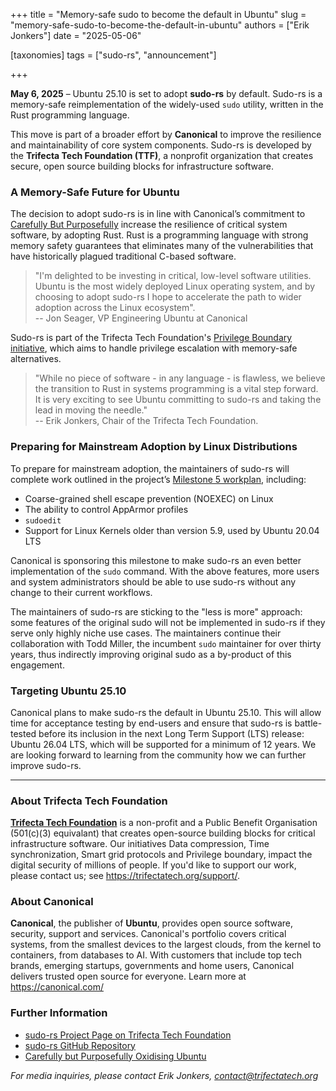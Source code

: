 +++
title = "Memory-safe sudo to become the default in Ubuntu"
slug = "memory-safe-sudo-to-become-the-default-in-ubuntu"
authors = ["Erik Jonkers"]
date = "2025-05-06"

[taxonomies]
tags = ["sudo-rs", "announcement"] 

+++

**May 6, 2025** – Ubuntu 25.10 is set to adopt **sudo-rs** by default. Sudo-rs is a memory-safe reimplementation of the widely-used `sudo` utility, written in the Rust programming language. 

<!-- more -->

This move is part of a broader effort by **Canonical** to improve the resilience and maintainability of core system components. Sudo-rs is developed by the **Trifecta Tech Foundation (TTF)**, a nonprofit organization that creates secure, open source building blocks for infrastructure software.

### A Memory-Safe Future for Ubuntu

The decision to adopt sudo-rs is in line with Canonical’s commitment to [Carefully But Purposefully](https://discourse.ubuntu.com/t/carefully-but-purposefully-oxidising-ubuntu/56995) increase the resilience of critical system software, by adopting Rust. Rust is a programming language with strong memory safety guarantees that eliminates many of the vulnerabilities that have historically plagued traditional C-based software.

> "I'm delighted to be investing in critical, low-level software utilities. Ubuntu is the most widely deployed Linux operating system, and by choosing to adopt sudo-rs I hope to accelerate the path to wider adoption across the Linux ecosystem".  
-- Jon Seager, VP Engineering Ubuntu at Canonical

Sudo-rs is part of the Trifecta Tech Foundation's [Privilege Boundary initiative](https://trifectatech.org/initiatives/privilege-boundary/), which aims to handle privilege escalation with memory-safe alternatives.

> "While no piece of software - in any language - is flawless, we believe the transition to Rust in systems programming is a vital step forward. It is very exciting to see Ubuntu committing to sudo-rs and taking the lead in moving the needle."  
-- Erik Jonkers, Chair of the Trifecta Tech Foundation.


### Preparing for Mainstream Adoption by Linux Distributions

To prepare for mainstream adoption, the maintainers of sudo-rs will complete work outlined in the project’s [Milestone 5 workplan](https://trifectatech.org/initiatives/workplans/sudo-rs/#current-work), including:

- Coarse-grained shell escape prevention (NOEXEC) on Linux
- The ability to control AppArmor profiles
- `sudoedit`
- Support for Linux Kernels older than version 5.9, used by Ubuntu 20.04 LTS

Canonical is sponsoring this milestone to make sudo-rs an even better implementation of the `sudo` command. With the above features, more users and system administrators should be able to use sudo-rs without any change to their current workflows.

The maintainers of sudo-rs are sticking to the "less is more" approach: some features of the original sudo will not be implemented in sudo-rs if they serve only highly niche use cases. The maintainers continue their collaboration with Todd Miller, the incumbent `sudo` maintainer for over thirty years, thus indirectly improving original sudo as a by-product of this engagement.

### Targeting Ubuntu 25.10

Canonical plans to make sudo-rs the default in Ubuntu 25.10. This will allow time for acceptance testing by end-users and ensure that sudo-rs is battle-tested before its inclusion in the next Long Term Support (LTS) release: Ubuntu 26.04 LTS, which will be supported for a minimum of 12 years. We are looking forward to learning from the community how we can further improve sudo-rs.

---

### About Trifecta Tech Foundation

[**Trifecta Tech Foundation**](https://trifectatech.org) is a non-profit and a Public Benefit Organisation (501(c)(3) equivalant) that creates open-source building blocks for critical infrastructure software. Our initiatives Data compression, Time synchronization, Smart grid protocols and Privilege boundary, impact the digital security of millions of people. If you'd like to support our work, please contact us; see https://trifectatech.org/support/.

### About Canonical

**Canonical**, the publisher of **Ubuntu**, provides open source software, security, support and services. Canonical's portfolio covers critical systems, from the smallest devices to the largest clouds, from the kernel to containers, from databases to AI. With customers that include top tech brands, emerging startups, governments and home users, Canonical delivers trusted open source for everyone.
Learn more at https://canonical.com/

### Further Information

- [sudo-rs Project Page on Trifecta Tech Foundation](https://trifectatech.org/projects/sudo-rs/)
- [sudo-rs GitHub Repository](https://github.com/sudo-rs/sudo-rs)
- [Carefully but Purposefully Oxidising Ubuntu](https://discourse.ubuntu.com/t/carefully-but-purposefully-oxidising-ubuntu/56995)

*For media inquiries, please contact Erik Jonkers, contact@trifectatech.org*

